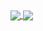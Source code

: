 <a href="https://github.com/Coolinggvp">
  <img align="center" src="https://github-readme-stats.vercel.app/api?username=Coolinggvp&show_icons=true&theme=tokyonight" />
</a>

<a href="https://github.com/Coolinggvp">
  <img align="center" src="https://github-readme-stats.anuraghazra1.vercel.app/api/top-langs/?username=xaliks&layout=compact&theme=tokyonight" />
</a>
